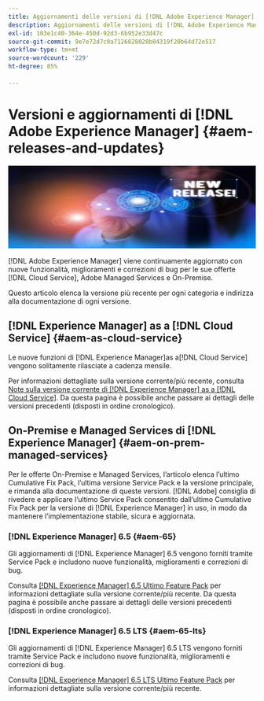 ```yaml
---
title: Aggiornamenti delle versioni di [!DNL Adobe Experience Manager]
description: Aggiornamenti delle versioni di [!DNL Adobe Experience Manager]
exl-id: 103e1c40-364e-450d-92d3-6b952e33d47c
source-git-commit: 9e7e72d7c0a7126828028b04319f20b64d72e517
workflow-type: tm+mt
source-wordcount: '229'
ht-degree: 85%

---
```


# Versioni e aggiornamenti di [!DNL Adobe Experience Manager] {#aem-releases-and-updates}

![[!DNL Experience Manager]Nuove versioni](assets/new-aem-releases1.jpeg)

[!DNL Adobe Experience Manager] viene continuamente aggiornato con nuove funzionalità, miglioramenti e correzioni di bug per le sue offerte [!DNL Cloud Service], Adobe Managed Services e On-Premise.

Questo articolo elenca la versione più recente per ogni categoria e indirizza alla documentazione di ogni versione.

## [!DNL Experience Manager] as a [!DNL Cloud Service] {#aem-as-cloud-service}

Le nuove funzioni di [!DNL Experience Manager]as a[!DNL Cloud Service] vengono solitamente rilasciate a cadenza mensile.

Per informazioni dettagliate sulla versione corrente/più recente, consulta [Note sulla versione corrente di [!DNL Experience Manager] as a [!DNL Cloud Service]](https://experienceleague.adobe.com/it/docs/experience-manager-cloud-service/content/release-notes/release-notes/release-notes-current). Da questa pagina è possibile anche passare ai dettagli delle versioni precedenti (disposti in ordine cronologico).

## On-Premise e Managed Services di [!DNL Experience Manager] {#aem-on-prem-managed-services}

Per le offerte On-Premise e Managed Services, l’articolo elenca l’ultimo Cumulative Fix Pack, l’ultima versione Service Pack e la versione principale, e rimanda alla documentazione di queste versioni. [!DNL Adobe] consiglia di rivedere e applicare l’ultimo Service Pack consentito dall’ultimo Cumulative Fix Pack per la versione di [!DNL Experience Manager] in uso, in modo da mantenere l’implementazione stabile, sicura e aggiornata.

### [!DNL Experience Manager] 6.5 {#aem-65}

Gli aggiornamenti di [!DNL Experience Manager] 6.5 vengono forniti tramite Service Pack e includono nuove funzionalità, miglioramenti e correzioni di bug.

Consulta [[!DNL Experience Manager] 6.5 Ultimo Feature Pack](https://experienceleague.adobe.com/it/docs/experience-manager-65/content/release-notes/release-notes) per informazioni dettagliate sulla versione corrente/più recente. Da questa pagina è possibile anche passare ai dettagli delle versioni precedenti (disposti in ordine cronologico).

### [!DNL Experience Manager] 6.5 LTS {#aem-65-lts}

Gli aggiornamenti di [!DNL Experience Manager] 6.5 LTS vengono forniti tramite Service Pack e includono nuove funzionalità, miglioramenti e correzioni di bug.

Consulta [[!DNL Experience Manager] 6.5 LTS Ultimo Feature Pack](https://experienceleague.adobe.com/it/docs/experience-manager-65-lts/content/release-notes/release-notes) per informazioni dettagliate sulla versione corrente/più recente.


